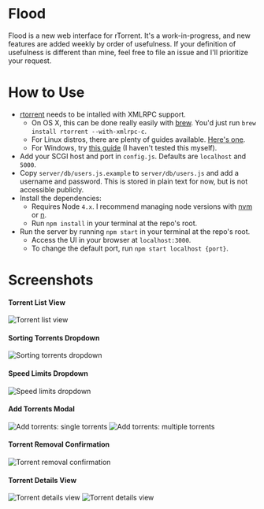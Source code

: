 # Flood
Flood is a new web interface for rTorrent. It's a work-in-progress, and new features are added weekly by order of usefulness. If your definition of usefulness is different than mine, feel free to file an issue and I'll prioritize your request.

# How to Use
* [rtorrent](https://github.com/rakshasa/rtorrent) needs to be intalled with XMLRPC support.
  * On OS X, this can be done really easily with [brew](http://brew.sh/). You'd just run `brew install rtorrent --with-xmlrpc-c`.
  * For Linux distros, there are plenty of guides available. [Here's one](http://linoxide.com/ubuntu-how-to/setup-rtorrent-rutorrent/).
  * For Windows, try [this guide](https://rtwi.jmk.hu/wiki/rTorrentOnWindows) (I haven't tested this myself).
* Add your SCGI host and port in `config.js`. Defaults are `localhost` and `5000`.
* Copy `server/db/users.js.example` to `server/db/users.js` and add a username and password. This is stored in plain text for now, but is not accessible publicly.
* Install the dependencies:
  * Requires Node `4.x`. I recommend managing node versions with [nvm](https://github.com/creationix/nvm) or [n](https://github.com/tj/n).
  * Run `npm install` in your terminal at the repo's root.    
* Run the server by running `npm start` in your terminal at the repo's root.
  * Access the UI in your browser at `localhost:3000`.
  * To change the default port, run `npm start localhost {port}`.

# Screenshots
#### Torrent List View
![Torrent list view](https://s3.amazonaws.com/johnfurrow.com/share/flood-screenshot-a.png)
#### Sorting Torrents Dropdown
![Sorting torrents dropdown](https://s3.amazonaws.com/johnfurrow.com/share/flood-screenshot-b.png)
#### Speed Limits Dropdown
![Speed limits dropdown](https://s3.amazonaws.com/johnfurrow.com/share/flood-screenshot-c.png)
#### Add Torrents Modal
![Add torrents: single torrents](https://s3.amazonaws.com/johnfurrow.com/share/flood-screenshot-d.png)
![Add torrents: multiple torrents](https://s3.amazonaws.com/johnfurrow.com/share/flood-screenshot-e.png)
#### Torrent Removal Confirmation
![Torrent removal confirmation](https://s3.amazonaws.com/johnfurrow.com/share/flood-screenshot-f.png)
#### Torrent Details View
![Torrent details view](https://s3.amazonaws.com/johnfurrow.com/share/flood-screenshot-g.png)
![Torrent details view](https://s3.amazonaws.com/johnfurrow.com/share/flood-screenshot-h.png)
